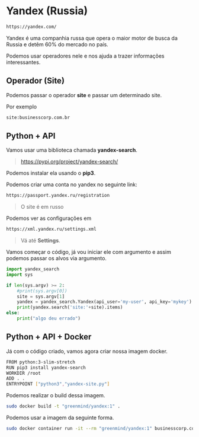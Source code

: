 # Yandex (Russia)
```sh
https://yandex.com/
```

Yandex é uma companhia russa que opera o maior motor de busca da Russia e detêm 60% do mercado no país.

Podemos usar operadores nele e nos ajuda a trazer informações interessantes.

## Operador (Site)
Podemos passar o operador **site** e passar um determinado site.

Por exemplo
```sh
site:businesscorp.com.br
```

## Python + API
Vamos usar uma biblioteca chamada **yandex-search**.
> https://pypi.org/project/yandex-search/

Podemos instalar ela usando o **pip3**.

Podemos criar uma conta no yandex no seguinte link:
```sh
https://passport.yandex.ru/registration
```
> O site é em russo

Podemos ver as configurações em
```sh
https://xml.yandex.ru/settings.xml
```
> Vá até **Settings**.

Vamos começar o código, já vou iniciar ele com argumento e assim podemos passar os alvos via argumento.
```python
import yandex_search
import sys

if len(sys.argv) >= 2:
    #print(sys.argv[0])
    site = sys.argv[1]
    yandex = yandex_search.Yandex(api_user='my-user', api_key='mykey')
    print(yandex.search('site:'+site).items)
else:
    print("algo deu errado")
```

## Python + API + Docker
Já com o código criado, vamos agora criar nossa imagem docker.
```sh
FROM python:3-slim-stretch
RUN pip3 install yandex-search
WORKDIR /root
ADD . .
ENTRYPOINT ["python3","yandex-site.py"]
```

Podemos realizar o build dessa imagem.
```sh
sudo docker build -t "greenmind/yandex:1" .
```

Podemos usar a imagem da seguinte forma.
```sh
sudo docker container run -it --rm "greenmind/yandex:1" businesscorp.com.br
```
